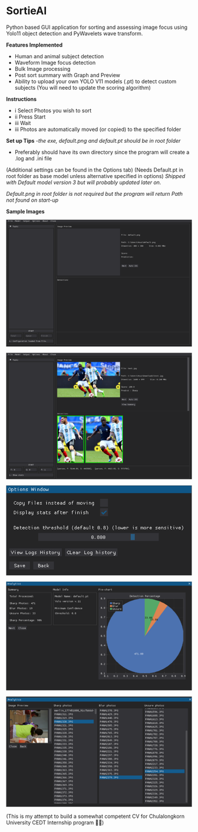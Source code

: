 # SortieAI
Python based GUI application for sorting and assessing image focus using Yolo11 object detection and PyWavelets wave transform.

**Features Implemented**
- Human and animal subject detection
- Waveform Image focus detection
- Bulk Image processing
- Post sort summary with Graph and Preview
- Ability to upload your own YOLO V11 models (.pt) to detect custom subjects (You will need to update the scoring algorithm)

**Instructions**
- i Select Photos you wish to sort
- ii Press Start
- iii Wait
- iii Photos are automatically moved (or copied) to the specified folder

**Set up Tips**
-_the exe, default.png and default.pt should be in root folder_
- Preferably should have its own directory since the program will create a .log and .ini file   

(Additional settings can be found in the Options tab)
(Needs Default.pt in root folder as base model unless alternative specified in options)
_Shipped with Default model version 3 but will probably updated later on._

*Default.png in root folder is not required but the program will return Path not found on start-up*

**Sample Images**

![alt text](https://github.com/ILFforever/S0rtieAI/blob/main/image/startscr.png "Start Screen")

![alt text](https://github.com/ILFforever/S0rtieAI/blob/main/image/sample_detect2.png "Sample_detect")

![alt text](https://github.com/ILFforever/S0rtieAI/blob/main/image/options.png "Options")

![alt text](https://github.com/ILFforever/S0rtieAI/blob/main/image/summary%20(1).png "Summary")

![alt text](https://github.com/ILFforever/S0rtieAI/blob/main/image/summary%20(2).png "Summary2")

(This is my attempt to build a somewhat competent CV for Chulalongkorn University CEDT Internship program 🙏😭)
